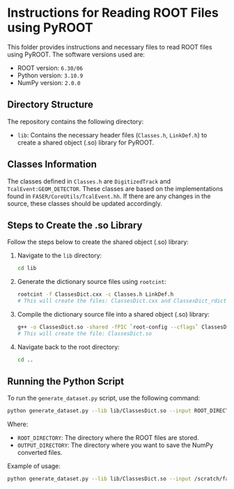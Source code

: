# Instructions for Reading ROOT Files using PyROOT

This folder provides instructions and necessary files to read ROOT files using PyROOT. The software versions used are:

- ROOT version: `6.30/06`
- Python version: `3.10.9`
- NumPy version: `2.0.0`

## Directory Structure

The repository contains the following directory:

- `lib`: Contains the necessary header files (`Classes.h`, `LinkDef.h`) to create a shared object (.so) library for PyROOT.

## Classes Information

The classes defined in `Classes.h` are `DigitizedTrack` and `TcalEvent:GEOM_DETECTOR`. These classes are based on the implementations found in `FASER/CoreUtils/TcalEvent.hh`. If there are any changes in the source, these classes should be updated accordingly.

## Steps to Create the .so Library

Follow the steps below to create the shared object (.so) library:

1. Navigate to the `lib` directory:

    ```bash
    cd lib
    ```

2. Generate the dictionary source files using `rootcint`:

    ```bash
    rootcint -f ClassesDict.cxx -c Classes.h LinkDef.h
    # This will create the files: ClassesDict.cxx and ClassesDict_rdict.pcm
    ```

3. Compile the dictionary source file into a shared object (.so) library:

    ```bash
    g++ -o ClassesDict.so -shared -fPIC `root-config --cflags` ClassesDict.cxx `root-config --libs`
    # This will create the file: ClassesDict.so
    ```

4. Navigate back to the root directory:

    ```bash
    cd ..
    ```

## Running the Python Script

To run the `generate_dataset.py` script, use the following command:

```bash
python generate_dataset.py --lib lib/ClassesDict.so --input ROOT_DIRECTORY --output OUTPUT_DIRECTORY
```

Where:

- `ROOT_DIRECTORY`: The directory where the ROOT files are stored.
- `OUTPUT_DIRECTORY`: The directory where you want to save the NumPy converted files.

Example of usage:

```bash
python generate_dataset.py --lib lib/ClassesDict.so --input /scratch/faser/FASERCALDATA_v2.0 --output /scratch/faser/np_events
```

